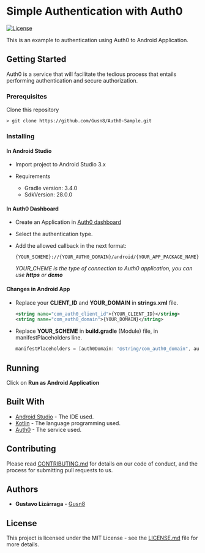 # Simple Authentication with Auth0
[![License](http://img.shields.io/:license-mit-blue.svg?style=flat-square)](http://doge.mit-license.org)

This is an example to authentication using Auth0 to Android Application.

## Getting Started

Auth0 is a service that will facilitate the tedious process that entails performing authentication and secure authorization.

### Prerequisites

Clone this repository
    
    > git clone https://github.com/Gusn8/Auth0-Sample.git


### Installing

#### In Android Studio

- Import project to Android Studio 3.x 

- Requirements
        
    * Gradle version: 3.4.0
    * SdkVersion: 28.0.0
        
#### In Auth0 Dashboard

- Create an Application in [Auth0 dashboard](https://manage.auth0.com/dashboard/)

- Select the authentication type.

- Add the allowed callback in the next format:
    
    ```
    {YOUR_SCHEME}://{YOUR_AUTH0_DOMAIN}/android/{YOUR_APP_PACKAGE_NAME}/callback
    ```
        
    _YOUR_CHEME is the type of connection to Auth0 application, you can use **https** or **demo**_   
     
#### Changes in Android App

- Replace your **CLIENT_ID** and **YOUR_DOMAIN** in **strings.xml** file.
    
    ```xml
    <string name="com_auth0_client_id">{YOUR_CLIENT_ID}</string>
    <string name="com_auth0_domain">{YOUR_DOMAIN}</string>
    ```
        
- Replace **YOUR_SCHEME** in **build.gradle** (Module) file, in manifestPlaceholders line.
    ```gradle
    manifestPlaceholders = [auth0Domain: "@string/com_auth0_domain", auth0Scheme: "{YOUR_SCHEME}"]
    ```


## Running

Click on **Run as Android Application**

## Built With

* [Android Studio](https://developer.android.com/studio/) - The IDE used.
* [Kotlin](https://kotlinlang.org/) - The language programming used.
* [Auth0](https://auth0.com/) - The service used.

## Contributing

Please read [CONTRIBUTING.md](https://gist.github.com/PurpleBooth/b24679402957c63ec426) for details on our code of conduct, and the process for submitting pull requests to us.

## Authors

* **Gustavo Lizárraga** - [Gusn8](https://github.com/Gusn8)

## License

This project is licensed under the MIT License - see the [LICENSE.md](https://github.com/Gusn8/Auth0-Sample/blob/master/LICENSE.md) file for more details.